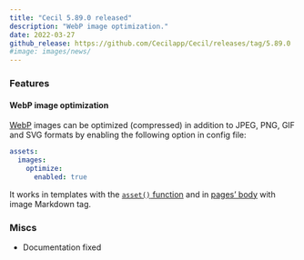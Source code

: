 ```yaml
---
title: "Cecil 5.89.0 released"
description: "WebP image optimization."
date: 2022-03-27
github_release: https://github.com/Cecilapp/Cecil/releases/tag/5.89.0
#image: images/news/
---
```


### Features

#### WebP image optimization

[WebP](https://developers.google.com/speed/webp) images can be optimized (compressed) in addition to JPEG, PNG, GIF and SVG formats by enabling the following option in config file:

```yaml
assets:
  images:
    optimize:
      enabled: true
```

It works in templates with the [`asset()` function](/documentation/templates/#asset) and in [pages’ body](/documentation/content#body) with image Markdown tag.

### Miscs

- Documentation fixed

